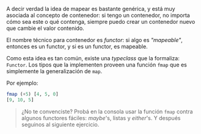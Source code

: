 A decir verdad la idea de mapear es bastante genérica, y está muy asociada al concepto de contenedor: si tengo un contenedor, no importa cómo sea este o qué contenga, siempre puedo crear un contenedor nuevo que cambie el valor contenido.

El nombre técnico para contenedor es _functor_: si algo es _"mapeable"_, entonces es un functor, y si es un functor, es mapeable.

Como esta idea es tan común, existe una _typeclass_ que la formaliza: `Functor`. Los tipos que la implementen proveen una función `fmap` que es simplemente la generalización de `map`.

Por ejemplo:

```haskell
fmap (+5) [4, 5, 0]
[9, 10, 5]
```

> ¿No te convenciste? Probá en la consola usar la función `fmap` contra algunos functores fáciles: _maybe_'s, listas y _either_'s. Y después seguinos al siguiente ejercicio.



